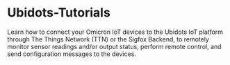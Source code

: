 # Ubidots-Tutorials
 Learn how to connect your Omicron IoT devices to the Ubidots IoT platform through The Things Network (TTN) or the Sigfox Backend, to remotely monitor sensor readings and/or output status, perform remote control, and send configuration messages to the devices.
